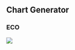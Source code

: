 Chart Generator
---------------

### ECO

<img src="plots/print-1.svg" style="display: block; margin: auto;" />
